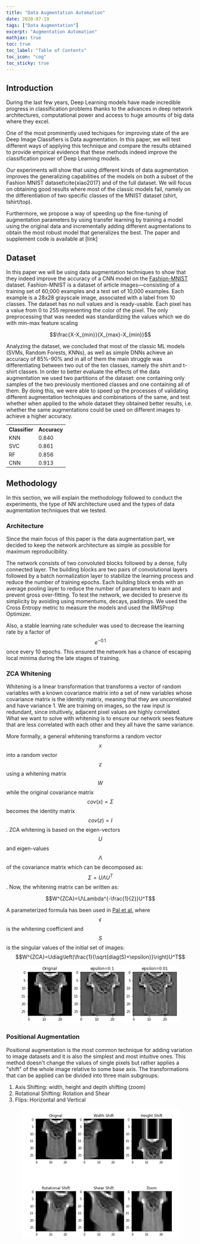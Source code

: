 ```yaml
---
title: "Data Augmentation Automation"
date: 2020-07-19
tags: ["Data Augmentation"]
excerpt: "Augmentation Automation"
mathjax: true
toc: true
toc_label: "Table of Contents"
toc_icon: "cog"
toc_sticky: true
---
```


## Introduction

During the last few years, Deep Learning models have made incredible progress in classification problems thanks to the advances in deep network architectures, computational power and access to huge amounts of big data where they excel.

One of the most prominently used techiques for improving state of the are Deep Image Classifiers is Data augmentation. In this paper, we will test different ways of applying this technique and compare the results obtained to provide empirical evidence that these methods indeed improve the classification power of Deep Learning models.

Our experiments will show that using different kinds of data augmentation improves the generalizing capabilities of the models on both a subset of the Fashion MNIST dataset\cite{xiao2017} and of the full dataset. We will focus on obtaining good results where most of the classic models fail, namely on the differentiation of two specific classes of the MNIST dataset (shirt, tshirt/top).

Furthermore, we propose a way of speeding up the fine-tuning of augmentation parameters by using transfer learning by training a model using the original data and incrementally adding different augmentations to obtain the most robust model that generalizes the best. The paper and supplement code is available at [link]

## Dataset

In this paper we will be using data augmentation techniques to show that they indeed improve the accuracy of a CNN model on the [Fashion-MNIST](https://github.com/zalandoresearch/fashion-mnist) dataset. Fashion-MNIST is a dataset of article images—consisting of a training set of 60,000 examples and a test set of 10,000 examples. Each example is a 28x28 grayscale image, associated with a label from 10 classes. The dataset has no null values and is ready-usable. Each pixel has a value from 0 to 255 representing the color of the pixel. The only preprocessing that was needed was standardizing the values which we do with min-max feature scaling

$$\frac{X-X_{min}}{X_{max}-X_{min}}$$

Analyzing the dataset, we concluded that most of the classic ML models (SVMs, Random Forests, KNNs), as well as simple DNNs achieve an accuracy of 85%-90% and in all of them the main struggle was differentiating between two out of the ten classes, namely the shirt and t-shirt classes. In order to better evaluate the effects of the data augmentation we used two partitions of the dataset: one containing only samples of the two previously mentioned classes and one containing all of them. By doing this, we were able to speed up the processes of validating different augmentation techniques and combinations of the same, and test whether when applied to the whole dataset they obtained better results, i.e. whether the same augmentations could be used on different images to achieve a higher accuracy.

<table style="width:100%">
  <tr>
    <th>Classifier</th>
    <th>Accuracy</th> 
  </tr>
  <tr>
    <td>KNN</td>
    <td>0.840</td>
  </tr>
  <tr>
    <td>SVC</td>
    <td>0.861</td>
  </tr>
  <tr>
    <td>RF</td>
    <td>0.856</td>
  </tr>
  <tr>
    <td>CNN</td>
    <td>0.913</td>
  </tr>
</table>

## Methodology

In this section, we will explain the methodology followed to conduct the experiments, the type of NN architecture used and the types of data augmentation techniques that we tested.

### Architecture
Since the main focus of this paper is the data augmentation part, we decided to keep the network architecture as simple as possible for maximum reproducibility. 

The network consists of two convoluted blocks followed by a dense, fully connected layer. The building blocks are two pairs of convolutional layers followed by a batch normalization layer to stabilize the learning process and reduce the number of training epochs. Each building block ends with an average pooling layer to reduce the number of parameters to learn and prevent gross over-fitting. To test the network, we decided to preserve its simplicity by avoiding using momentums, decays, paddings. We used the Cross Entropy metric to measure the models and used the RMSProp Optimizer. 

Also, a stable learning rate scheduler was used to decrease the learning rate by a factor of $$e^{-0.1}$$ once every 10 epochs. This ensured the network has a chance of escaping local minima during the late stages of training.

### ZCA Whitening
Whitening is a linear transformation that transforms a vector of random variables with a known covariance matrix into a set of new variables whose covariance matrix is the identity matrix, meaning that they are uncorrelated and have variance 1. We are training on images, so the raw input is redundant, since intuitively, adjacent pixel values are highly correlated. What we want to solve with whitening is to ensure our network sees feature that are less correlated with each other and they all have the same variance.

More formally, a general whitening transforms a random vector $$x$$ into a random vector $$z$$ using a whitening matrix $$W$$ while the original covariance matrix $$cov(x)=\Sigma$$ becomes the identity matrix $$cov(z)=I$$. ZCA whitening is based on the eigen-vectors $$U$$ and eigen-values $$\Lambda$$ of the covariance matrix which can be decomposed as: $$\Sigma = U\Lambda U^T$$. Now, the whitening matrix can be written as: 

$$W^{ZCA}=U\Lambda^{-\frac{1}{2}}U^T$$

A parameterized formula has been used in [Pal et al.](https://ieeexplore.ieee.org/document/7808140) where $$\epsilon$$ is the whitening coefficient and $$S$$ is the singular values of the initial set of images: $$W^{ZCA}=Udiag\left(\frac{1}{\sqrt{diag(S)+\epsilon}}\right)U^T$$

<figure>
  <img src="/images/Data_Augmentation/zca_whitening.png">
</figure>

### Positional Augmentation

Positional augmentation is the most common technique for adding variation to image datasets and it is also the simplest and most intuitive ones. This method doesn't change the values of single pixels but rather applies a "shift" of the whole image relative to some base axis. The transformations that can be applied can be divided into three main subgroups:

1. Axis Shifting: width, height and depth shifting (zoom)
2. Rotational Shifting: Rotation and Shear 
3. Flips: Horizontal and Vertical

<figure>
  <img src="/images/Data_Augmentation/positional_augmentation.png">
</figure>
